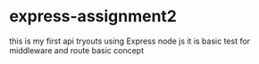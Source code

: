 # express-assignment2
this is my first api tryouts using Express node js
it is basic test for middleware and route basic concept
